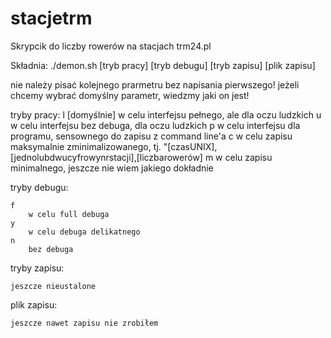 stacjetrm
=========

Skrypcik do liczby rowerów na stacjach trm24.pl

Składnia:
./demon.sh [tryb pracy] [tryb debugu] [tryb zapisu] [plik zapisu]

nie należy pisać kolejnego prarmetru bez napisania pierwszego! 
jeżeli chcemy wybrać domyślny parametr, wiedzmy jaki on jest!

tryby pracy:
    l
        [domyślnie] w celu interfejsu pełnego, ale dla oczu ludzkich
    u
        w celu interfejsu bez debuga, dla oczu ludzkich
    p
        w celu interfejsu dla programu, sensownego do zapisu z command line'a 
    c
        w celu zapisu maksymalnie zminimalizowanego, tj. "[czasUNIX],[jednolubdwucyfrowynrstacji],[liczbarowerów]
    m
        w celu zapisu minimalnego, jeszcze nie wiem jakiego dokładnie

tryby debugu:
    
    f
        w celu full debuga
    y
        w celu debuga delikatnego
    n
        bez debuga

tryby zapisu:

    jeszcze nieustalone

plik zapisu:
    
    jeszcze nawet zapisu nie zrobiłem

